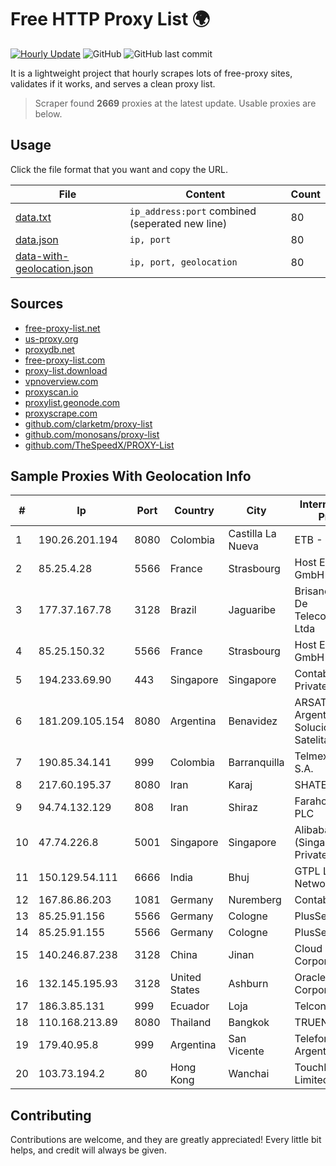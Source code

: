 
# Free HTTP Proxy List 🌍

[![Hourly Update](https://github.com/mertguvencli/http-proxy-list/actions/workflows/main.yml/badge.svg?branch=main)](https://github.com/mertguvencli/http-proxy-list/actions/workflows/main.yml)
![GitHub](https://img.shields.io/github/license/mertguvencli/http-proxy-list)
![GitHub last commit](https://img.shields.io/github/last-commit/mertguvencli/http-proxy-list)

It is a lightweight project that hourly scrapes lots of free-proxy sites, validates if it works, and serves a clean proxy list.


> Scraper found **2669** proxies at the latest update. Usable proxies are below.

## Usage

Click the file format that you want and copy the URL.


|File|Content|Count|
|----|-------|-----|
|[data.txt](https://raw.githubusercontent.com/mertguvencli/http-proxy-list/main/proxy-list/data.txt)|`ip_address:port` combined (seperated new line)|80|
|[data.json](https://raw.githubusercontent.com/mertguvencli/http-proxy-list/main/proxy-list/data.json)|`ip, port`|80|
|[data-with-geolocation.json](https://raw.githubusercontent.com/mertguvencli/http-proxy-list/main/proxy-list/data-with-geolocation.json)|`ip, port, geolocation`|80|

## Sources

* [free-proxy-list.net](https://free-proxy-list.net)
* [us-proxy.org](https://www.us-proxy.org)
* [proxydb.net](http://proxydb.net)
* [free-proxy-list.com](https://free-proxy-list.com/?page=&port=&type%5B%5D=http&type%5B%5D=https&up_time=0&search=Search)
* [proxy-list.download](https://www.proxy-list.download/HTTP)
* [vpnoverview.com](https://vpnoverview.com/privacy/anonymous-browsing/free-proxy-servers)
* [proxyscan.io](https://www.proxyscan.io)
* [proxylist.geonode.com](https://proxylist.geonode.com/api/proxy-list?limit=300&page=1&sort_by=lastChecked&sort_type=desc&protocols=http,https)
* [proxyscrape.com](https://api.proxyscrape.com/v2/?request=displayproxies&protocol=http&timeout=10000&country=all&ssl=all&anonymity=all)
* [github.com/clarketm/proxy-list](https://raw.githubusercontent.com/clarketm/proxy-list/master/proxy-list-raw.txt)
* [github.com/monosans/proxy-list](https://raw.githubusercontent.com/monosans/proxy-list/main/proxies/http.txt)
* [github.com/TheSpeedX/PROXY-List](https://raw.githubusercontent.com/TheSpeedX/PROXY-List/master/http.txt)


## Sample Proxies With Geolocation Info

|#|Ip|Port|Country|City|Internet Service Provider|
|-|--|----|-------|----|-------------------------|
|1|190.26.201.194|8080|Colombia|Castilla La Nueva|ETB - Colombia|
|2|85.25.4.28|5566|France|Strasbourg|Host Europe GmbH|
|3|177.37.167.78|3128|Brazil|Jaguaribe|Brisanet Servicos De Telecomunicacoes Ltda|
|4|85.25.150.32|5566|France|Strasbourg|Host Europe GmbH|
|5|194.233.69.90|443|Singapore|Singapore|Contabo Asia Private Limited|
|6|181.209.105.154|8080|Argentina|Benavidez|ARSAT - Empresa Argentina de Soluciones Satelitales S.A|
|7|190.85.34.141|999|Colombia|Barranquilla|Telmex Colombia S.A.|
|8|217.60.195.37|8080|Iran|Karaj|SHATEL Network|
|9|94.74.132.129|808|Iran|Shiraz|Farahoosh Dena PLC|
|10|47.74.226.8|5001|Singapore|Singapore|Alibaba Cloud (Singapore) Private Limited|
|11|150.129.54.111|6666|India|Bhuj|GTPL Link Network Pvt Ltd|
|12|167.86.86.203|1081|Germany|Nuremberg|Contabo GmbH|
|13|85.25.91.156|5566|Germany|Cologne|PlusServer GmbH|
|14|85.25.91.155|5566|Germany|Cologne|PlusServer GmbH|
|15|140.246.87.238|3128|China|Jinan|Cloud Computing Corporation|
|16|132.145.195.93|3128|United States|Ashburn|Oracle Corporation|
|17|186.3.85.131|999|Ecuador|Loja|Telconet S.A|
|18|110.168.213.89|8080|Thailand|Bangkok|TRUENET|
|19|179.40.95.8|999|Argentina|San Vicente|Telefonica de Argentina|
|20|103.73.194.2|80|Hong Kong|Wanchai|TouchPal HK Co., Limited|



## Contributing

Contributions are welcome, and they are greatly appreciated! Every
little bit helps, and credit will always be given.

